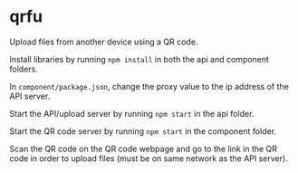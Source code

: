 # qrfu
Upload files from another device using a QR code.

Install libraries by running `npm install` in both the api and component folders.

In `component/package.json`, change the proxy value to the ip address of the API server.

Start the API/upload server by running `npm start` in the api folder.

Start the QR code server by running `npm start` in the component folder.

Scan the QR code on the QR code webpage and go to the link in the QR code in order to upload files (must be on same network as the API server).
